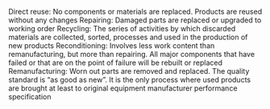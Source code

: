 Direct reuse: No components or materials are replaced. Products are reused without any changes 
Repairing: Damaged parts are replaced or upgraded to working order 
Recycling: The series of activities by which discarded materials are collected, sorted, processes and used in the production of new products 
Reconditioning: Involves less work content than remanufacturing, but more than repairing. All major components that have failed or that are on the point of failure will be rebuilt or replaced 
Remanufacturing: Worn out parts are removed and replaced. The quality standard is “as good as new”. It is the only process where used products are brought at least to original equipment manufacturer performance specification

